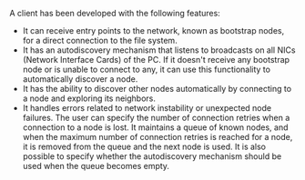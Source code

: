 A client has been developed with the following features:

- It can receive entry points to the network, known as bootstrap nodes, for a direct connection to the file system.
- It has an autodiscovery mechanism that listens to broadcasts on all NICs (Network Interface Cards) of the PC. If it doesn't receive any bootstrap node or is unable to connect to any, it can use this functionality to automatically discover a node.
- It has the ability to discover other nodes automatically by connecting to a node and exploring its neighbors.
- It handles errors related to network instability or unexpected node failures. The user can specify the number of connection retries when a connection to a node is lost. It maintains a queue of known nodes, and when the maximum number of connection retries is reached for a node, it is removed from the queue and the next node is used. It is also possible to specify whether the autodiscovery mechanism should be used when the queue becomes empty.
